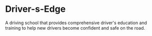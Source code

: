# Driver-s-Edge
A driving school that provides comprehensive driver's education and training to help new drivers become confident and safe on the road.
